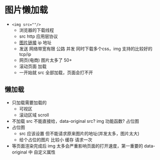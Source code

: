 # 图片懒加载

- ```<img src=""/>```
  - 浏览器的下载线程
  - src http 应用层协议
  - [图片链接](https://img.36krcdn.com/hsossms/20250313/v2_15ad8ef9eca34830b4a2e081bbc7f57a@000000_oswg172644oswg1536oswg722_img_000?x-oss-process=image/resize,m_mfit,w_960,h_400,limit_0/crop,w_960,h_400,g_center)
    ip 地址
  - 发送 网络带宽有限 公路
    并发 同时下载多个css，img 支持的比较好的
    tcp/ip
  - 网页(电商) 图片太多了 50+
  - 滚动页面 加载
  - 一开始就 src 全部加载，页面会打不开

## 懒加载

- 只加载需要加载的
  - 可视区
  - 滚动区域 scroll
- 不加载
  src 不能直接给，data-original
  src? img 功能函数? 占位图
- 占位图
  - src 应该设置 但不能请求原来图片的地址(并发太多，图片太大)
  - 给个占位的图片 比较小
    缓存 请求一次
- 等页面渲染完成后
  img 太多会严重影响页面的打开速度，第一重要的
  data-original 中
  自定义属性
